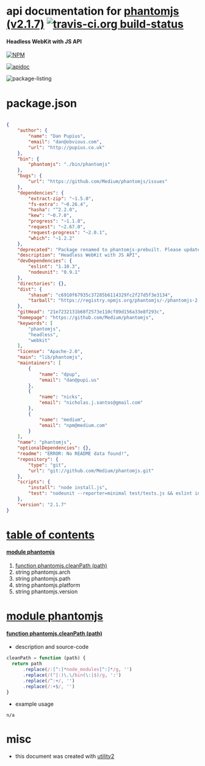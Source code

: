 # api documentation for  [phantomjs (v2.1.7)](https://github.com/Medium/phantomjs)  [![travis-ci.org build-status](https://api.travis-ci.org/npmdoc/node-npmdoc-phantomjs.svg)](https://travis-ci.org/npmdoc/node-npmdoc-phantomjs)
#### Headless WebKit with JS API

[![NPM](https://nodei.co/npm/phantomjs.png?downloads=true)](https://www.npmjs.com/package/phantomjs)

[![apidoc](https://npmdoc.github.io/node-npmdoc-phantomjs/build/screen-capture.buildNpmdoc.browser._2Fhome_2Ftravis_2Fbuild_2Fnpmdoc_2Fnode-npmdoc-phantomjs_2Ftmp_2Fbuild_2Fapidoc.html.png)](https://npmdoc.github.io/node-npmdoc-phantomjs/build..beta..travis-ci.org/apidoc.html)

![package-listing](https://npmdoc.github.io/node-npmdoc-phantomjs/build/screen-capture.npmPackageListing.svg)



# package.json

```json

{
    "author": {
        "name": "Dan Pupius",
        "email": "dan@obvious.com",
        "url": "http://pupius.co.uk"
    },
    "bin": {
        "phantomjs": "./bin/phantomjs"
    },
    "bugs": {
        "url": "https://github.com/Medium/phantomjs/issues"
    },
    "dependencies": {
        "extract-zip": "~1.5.0",
        "fs-extra": "~0.26.4",
        "hasha": "^2.2.0",
        "kew": "~0.7.0",
        "progress": "~1.1.8",
        "request": "~2.67.0",
        "request-progress": "~2.0.1",
        "which": "~1.2.2"
    },
    "deprecated": "Package renamed to phantomjs-prebuilt. Please update 'phantomjs' package references to 'phantomjs-prebuilt'",
    "description": "Headless WebKit with JS API",
    "devDependencies": {
        "eslint": "1.10.3",
        "nodeunit": "0.9.1"
    },
    "directories": {},
    "dist": {
        "shasum": "c6910f67935c37285b6114329fc2f27d5f3e3134",
        "tarball": "https://registry.npmjs.org/phantomjs/-/phantomjs-2.1.7.tgz"
    },
    "gitHead": "21e7232131b60f2573e110cf89d156a33e8f293c",
    "homepage": "https://github.com/Medium/phantomjs",
    "keywords": [
        "phantomjs",
        "headless",
        "webkit"
    ],
    "license": "Apache-2.0",
    "main": "lib/phantomjs",
    "maintainers": [
        {
            "name": "dpup",
            "email": "dan@pupi.us"
        },
        {
            "name": "nicks",
            "email": "nicholas.j.santos@gmail.com"
        },
        {
            "name": "medium",
            "email": "npm@medium.com"
        }
    ],
    "name": "phantomjs",
    "optionalDependencies": {},
    "readme": "ERROR: No README data found!",
    "repository": {
        "type": "git",
        "url": "git://github.com/Medium/phantomjs.git"
    },
    "scripts": {
        "install": "node install.js",
        "test": "nodeunit --reporter=minimal test/tests.js && eslint install.js"
    },
    "version": "2.1.7"
}
```



# <a name="apidoc.tableOfContents"></a>[table of contents](#apidoc.tableOfContents)

#### [module phantomjs](#apidoc.module.phantomjs)
1.  [function <span class="apidocSignatureSpan">phantomjs.</span>cleanPath (path)](#apidoc.element.phantomjs.cleanPath)
1.  string <span class="apidocSignatureSpan">phantomjs.</span>arch
1.  string <span class="apidocSignatureSpan">phantomjs.</span>path
1.  string <span class="apidocSignatureSpan">phantomjs.</span>platform
1.  string <span class="apidocSignatureSpan">phantomjs.</span>version



# <a name="apidoc.module.phantomjs"></a>[module phantomjs](#apidoc.module.phantomjs)

#### <a name="apidoc.element.phantomjs.cleanPath"></a>[function <span class="apidocSignatureSpan">phantomjs.</span>cleanPath (path)](#apidoc.element.phantomjs.cleanPath)
- description and source-code
```javascript
cleanPath = function (path) {
  return path
      .replace(/:[^:]*node_modules[^:]*/g, '')
      .replace(/(^|:)\.\/bin(\:|$)/g, ':')
      .replace(/^:+/, '')
      .replace(/:+$/, '')
}
```
- example usage
```shell
n/a
```



# misc
- this document was created with [utility2](https://github.com/kaizhu256/node-utility2)
